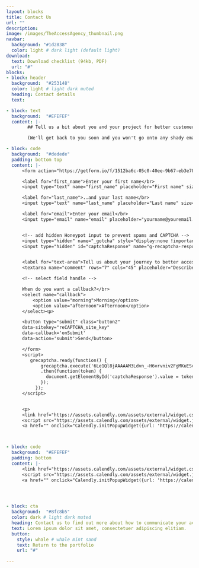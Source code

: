```yaml
---
layout: blocks
title: Contact Us
url: ""
description:
image: /images/TheAccessAgency_thumbnail.png
navbar:
  background: "#1d2838"
  color: light # dark light (default light)
download:
  text: Download checklist (94kb, PDF)
  url: "#"
blocks:
- block: header
  background:  "#253148"
  color: light # light dark muted
  heading: Contact details
  text:

- block: text
  background:  "#EFEFEF"
  content: |-
        ## Tell us a bit about you and your project for better customer experience.

        (We'll get back to you soon and you won't go onto any shady email lists)

- block: code
  background:  "#dedede"
  padding: bottom top
  content: |-
      <form action="https://getform.io/f/1512ba6c-05c0-40ee-9b67-eb3e78da2878" method="POST">

      <label for="first_name">Enter your first name</br>
      <input type="text" name="first_name" placeholder="First name" size="45" class="contact-text-input" required="required"></label></p>

      <label for="last_name">..and your last name</br>
      <input type="text" name="last_name" placeholder="Last name" size="45" class="contact-text-input" required="required"></label></p>

      <label for="email">Enter your email</br>
      <input type="email" name="email" placeholder="yourname@youremail.com" size="45" class="contact-text-input" required="required"></label></p>


      <!-- add hidden Honeypot input to prevent spams and CAPTCHA -->
      <input type="hidden" name="_gotcha" style="display:none !important">
      <input type="hidden" id="captchaResponse" name="g-recaptcha-response">


      <label for="text-area">Tell us about your journey to better access:</br>
      <textarea name="comment" rows="7" cols="45" placeholder="Describe your project and how better access and information can help..." class="contact-text-input" required="required"></textarea><br>

      <!-- select field handle -->

      When do you want a callback?</br>
      <select name="callback">
          <option value="morning">Morning</option>
          <option value="afternoon">Afternoon</option>
      </select><p>

      <button type="submit" class="button2"
      data-sitekey="reCAPTCHA_site_key"
      data-callback='onSubmit'
      data-action='submit'>Send</button>

      </form>
      <script>
         grecaptcha.ready(function() {
             grecaptcha.execute('6Le1Ql8jAAAAAM3Ldvn_-H6vrvniv2FgMKuESv3g', {action: 'http://www.theaccessagency.com.au'})
             .then(function(token) {
               document.getElementById('captchaResponse').value = token;
             });
           });
      </script>


      <p>
      <link href="https://assets.calendly.com/assets/external/widget.css" rel="stylesheet">
      <script src="https://assets.calendly.com/assets/external/widget.js" type="text/javascript" async></script>
      <a href="" onclick="Calendly.initPopupWidget({url: 'https://calendly.com/the-access-agency/initial-consult'});return false;">Schedule a free 15 minute chat with Calendly</a>



- block: code
  background:  "#EFEFEF"
  padding: bottom
  content: |-
      <link href="https://assets.calendly.com/assets/external/widget.css" rel="stylesheet">
      <script src="https://assets.calendly.com/assets/external/widget.js" type="text/javascript" async></script>
      <a href="" onclick="Calendly.initPopupWidget({url: 'https://calendly.com/the-access-agency/initial-consult'});return false;">Don't want to email? Why not schedule a free 15 minute chat?</a>




- block: cta
  background:  "#8fc8b5"
  color: dark # light dark muted
  heading: Contact us to find out more about how to communicate your access
  text: Lorem ipsum dolor sit amet, consectetuer adipiscing elitiam.
  button:
    style: whale # whale mint sand
    text: Return to the portfolio
    url: "#"

---
```

